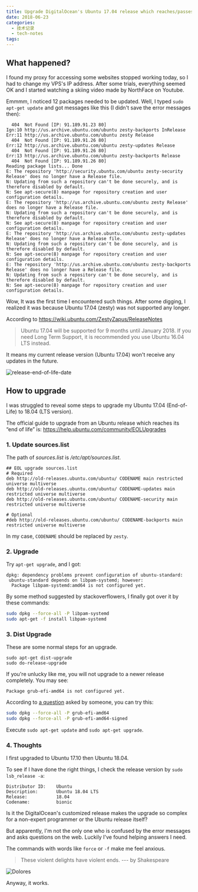 ```yaml
---
title: Upgrade DigitalOcean's Ubuntu 17.04 release which reaches/passes its End of Life (EOL)
date: 2018-06-23
categories:
  - 技术记录
  - tech-notes
tags: 
---
```


[//]: # (Image References)
[Dolores]: https://cdn.vox-cdn.com/thumbor/NxFcQHzIb1eqgk5EXafSzFwy2UU=/0x0:5100x3400/920x613/filters:focal(1816x555:2632x1371):format(webp)/cdn.vox-cdn.com/uploads/chorus_image/image/52220535/westworld_dolores.0.jpeg
[release-end-of-life-date]: https://assets.ubuntu.com/v1/f02f0a4b-r-eol-ubuntu-full-2018-02-28.png


## What happened?

I found my proxy for accessing some websites stopped working today, so I had to change my VPS's IP address.
After some trials, everything seemed OK and I started watching a skiing video made by NorthFace on Youtube.

Emmmm, I noticed 12 packages needed to be updated. 
Well, I typed `sudo apt-get update` and got messages like this (I didn't save the error messages then):

```
  404  Not Found [IP: 91.189.91.23 80]
Ign:10 http://us.archive.ubuntu.com/ubuntu zesty-backports InRelease
Err:11 http://us.archive.ubuntu.com/ubuntu zesty Release
  404  Not Found [IP: 91.189.91.26 80]
Err:12 http://us.archive.ubuntu.com/ubuntu zesty-updates Release
  404  Not Found [IP: 91.189.91.26 80]
Err:13 http://us.archive.ubuntu.com/ubuntu zesty-backports Release
  404  Not Found [IP: 91.189.91.26 80]
Reading package lists... Done
E: The repository 'http://security.ubuntu.com/ubuntu zesty-security Release' does no longer have a Release file.
N: Updating from such a repository can't be done securely, and is therefore disabled by default.
N: See apt-secure(8) manpage for repository creation and user configuration details.
E: The repository 'http://us.archive.ubuntu.com/ubuntu zesty Release' does no longer have a Release file.
N: Updating from such a repository can't be done securely, and is therefore disabled by default.
N: See apt-secure(8) manpage for repository creation and user configuration details.
E: The repository 'http://us.archive.ubuntu.com/ubuntu zesty-updates Release' does no longer have a Release file.
N: Updating from such a repository can't be done securely, and is therefore disabled by default.
N: See apt-secure(8) manpage for repository creation and user configuration details.
E: The repository 'http://us.archive.ubuntu.com/ubuntu zesty-backports Release' does no longer have a Release file.
N: Updating from such a repository can't be done securely, and is therefore disabled by default.
N: See apt-secure(8) manpage for repository creation and user configuration details.
```

Wow, It was the first time I encountered such things. 
After some digging, I realized it was because Ubuntu 17.04 (zesty) was not supported any longer.

According to https://wiki.ubuntu.com/ZestyZapus/ReleaseNotes

> Ubuntu 17.04 will be supported for 9 months until January 2018. If you need Long Term Support, it is recommended you use Ubuntu 16.04 LTS instead.

It means my current release version (Ubuntu 17.04) won't receive any updates in the future. 

![release-end-of-life-date][release-end-of-life-date]

## How to upgrade

I was struggled to reveal some steps to upgrade my Ubuntu 17.04 (End-of-Life) to 18.04 (LTS version).

The official guide to upgrade from an Ubuntu release which reaches its “end of life” is: https://help.ubuntu.com/community/EOLUpgrades

### 1. Update sources.list

The path of *sources.list* is */etc/apt/sources.list*.

```
## EOL upgrade sources.list
# Required
deb http://old-releases.ubuntu.com/ubuntu/ CODENAME main restricted universe multiverse
deb http://old-releases.ubuntu.com/ubuntu/ CODENAME-updates main restricted universe multiverse
deb http://old-releases.ubuntu.com/ubuntu/ CODENAME-security main restricted universe multiverse

# Optional
#deb http://old-releases.ubuntu.com/ubuntu/ CODENAME-backports main restricted universe multiverse
```

In my case, `CODENAME` should be replaced by `zesty`.

### 2. Upgrade

Try `apt-get upgrade`, and I got:

```
dpkg: dependency problems prevent configuration of ubuntu-standard:
 ubuntu-standard depends on libpam-systemd; however:
  Package libpam-systemd:amd64 is not configured yet.
```

By some method suggested by stackoverflowers, I finally got over it by these commands:

```bash
sudo dpkg --force-all -P libpam-systemd
sudo apt-get -f install libpam-systemd
```

### 3. Dist Upgrade

These are some normal steps for an upgrade.

```
sudo apt-get dist-upgrade
sudo do-release-upgrade
```

If you're unlucky like me, you will not upgrade to a newer release completely.
You may see:

```
Package grub-efi-amd64 is not configured yet.
```

According to [a question](https://askubuntu.com/questions/330531/unable-to-fix-broken-package-system) asked by someone, you can try this:

```bash
sudo dpkg --force-all -P grub-efi-amd64
sudo dpkg --force-all -P grub-efi-amd64-signed
```

Execute `sudo apt-get update` and `sudo apt-get upgrade`.

### 4. Thoughts

I first upgraded to Ubuntu 17.10 then Ubuntu 18.04.

To see if I have done the right things, I check the release version by `sudo lsb_release -a`:

```
Distributor ID:    Ubuntu
Description:       Ubuntu 18.04 LTS
Release:           18.04
Codename:          bionic
```

Is it the DigitalOcean's customized release makes the upgrade so complex for a non-expert programmer or the Ubuntu release itself?

But apparently, I'm not the only one who is confused by the error messages and asks questions on the web. Luckily I've found helping answers I need. 

The commands with words like `force` or `-f` make me feel anxious.

> These violent delights have violent ends. 
> --- by Shakespeare

![Dolores][Dolores]

Anyway, it works.
















